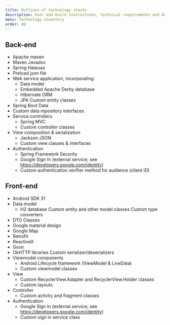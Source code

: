 ```yaml
---
title: Outlines of technology stacks
description: User and build instructions, technical requirements and dependencies.
menu: Technology inventory
order: 80
---
```


## Back-end
- Apache maven 
- Maven Javadoc
- Spring Hateoas
- Preload json file
- Web service application, incorporating:
   - Data model
   - Embedded Apache Derby database
   - Hibernate ORM
   - JPA
Custom entity classes
- Spring Boot Data
- Custom data repository interfaces
- Service controllers
  - Spring MVC
  - Custom controller classes
- View composition & serialization
  - Jackson JSON
  - Custom view classes & interfaces
- Authentication
  - Spring Framework Security
  - Google Sign In (external service; see https://developers.google.com/identity)
  - Custom authentication verifier method for audience (client ID)

## Front-end

- Android SDK 31
- Data model
  - H2 database
Custom entity and other model classes
Custom type converters
- DTO Classes
- Google material design
- Google Map
- Retrofit
- ReactiveX
- Gson
- OkHTTP libraries
Custom serializer/deserializers
- Viewmodel components
   - Android Lifecycle framework (ViewModel & LiveData)
   - Custom viewmodel classes
- View
   - Custom RecyclerView.Adapter and RecyclerView.Holder classes
   - Custom layouts
- Controller
  - Custom activity and fragment classes
- Authentication
  - Google Sign In (external service; see https://developers.google.com/identity)
  - Custom sign in service class